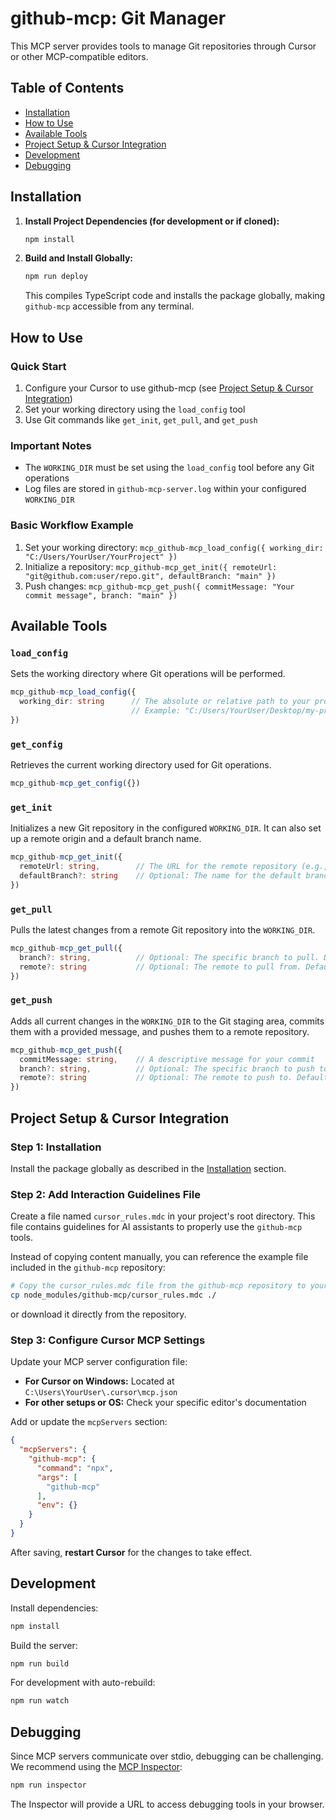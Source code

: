 # github-mcp: Git Manager

This MCP server provides tools to manage Git repositories through Cursor or other MCP-compatible editors.

## Table of Contents
- [Installation](#installation)
- [How to Use](#how-to-use)
- [Available Tools](#available-tools)
- [Project Setup & Cursor Integration](#project-setup--cursor-integration)
- [Development](#development)
- [Debugging](#debugging)

## Installation

1. **Install Project Dependencies (for development or if cloned):**
   ```bash
   npm install
   ```

2. **Build and Install Globally:**
   ```bash
   npm run deploy
   ```
   This compiles TypeScript code and installs the package globally, making `github-mcp` accessible from any terminal.

## How to Use

### Quick Start
1. Configure your Cursor to use github-mcp (see [Project Setup & Cursor Integration](#project-setup--cursor-integration))
2. Set your working directory using the `load_config` tool
3. Use Git commands like `get_init`, `get_pull`, and `get_push`

### Important Notes
- The `WORKING_DIR` must be set using the `load_config` tool before any Git operations
- Log files are stored in `github-mcp-server.log` within your configured `WORKING_DIR`

### Basic Workflow Example
1. Set your working directory: `mcp_github-mcp_load_config({ working_dir: "C:/Users/YourUser/YourProject" })`
2. Initialize a repository: `mcp_github-mcp_get_init({ remoteUrl: "git@github.com:user/repo.git", defaultBranch: "main" })`
3. Push changes: `mcp_github-mcp_get_push({ commitMessage: "Your commit message", branch: "main" })`

## Available Tools

### `load_config`
Sets the working directory where Git operations will be performed.

```typescript
mcp_github-mcp_load_config({
  working_dir: string      // The absolute or relative path to your project's root directory
                           // Example: "C:/Users/YourUser/Desktop/my-project" or "./my-project"
})
```

### `get_config`
Retrieves the current working directory used for Git operations.

```typescript
mcp_github-mcp_get_config({})
```

### `get_init`
Initializes a new Git repository in the configured `WORKING_DIR`. It can also set up a remote origin and a default branch name.

```typescript
mcp_github-mcp_get_init({
  remoteUrl: string,        // The URL for the remote repository (e.g., "git@github.com:user/repo.git")
  defaultBranch?: string    // Optional: The name for the default branch (e.g., "main", "master")
})
```

### `get_pull`
Pulls the latest changes from a remote Git repository into the `WORKING_DIR`.

```typescript
mcp_github-mcp_get_pull({
  branch?: string,          // Optional: The specific branch to pull. Defaults to the current branch.
  remote?: string           // Optional: The remote to pull from. Defaults to "origin".
})
```

### `get_push`
Adds all current changes in the `WORKING_DIR` to the Git staging area, commits them with a provided message, and pushes them to a remote repository.

```typescript
mcp_github-mcp_get_push({
  commitMessage: string,    // A descriptive message for your commit
  branch?: string,          // Optional: The specific branch to push to. Defaults to the current branch.
  remote?: string           // Optional: The remote to push to. Defaults to "origin".
})
```

## Project Setup & Cursor Integration

### Step 1: Installation
Install the package globally as described in the [Installation](#installation) section.

### Step 2: Add Interaction Guidelines File

Create a file named `cursor_rules.mdc` in your project's root directory. This file contains guidelines for AI assistants to properly use the `github-mcp` tools.

Instead of copying content manually, you can reference the example file included in the `github-mcp` repository:

```bash
# Copy the cursor_rules.mdc file from the github-mcp repository to your project
cp node_modules/github-mcp/cursor_rules.mdc ./
```

or download it directly from the repository.

### Step 3: Configure Cursor MCP Settings

Update your MCP server configuration file:

-   **For Cursor on Windows:** Located at `C:\Users\YourUser\.cursor\mcp.json`
-   **For other setups or OS:** Check your specific editor's documentation

Add or update the `mcpServers` section:

```json
{
  "mcpServers": {
    "github-mcp": {
      "command": "npx",
      "args": [
        "github-mcp"
      ],
      "env": {}
    }
  }
}
```

After saving, **restart Cursor** for the changes to take effect.

## Development

Install dependencies:
```bash
npm install
```

Build the server:
```bash
npm run build
```

For development with auto-rebuild:
```bash
npm run watch
```

## Debugging

Since MCP servers communicate over stdio, debugging can be challenging. We recommend using the [MCP Inspector](https://github.com/modelcontextprotocol/inspector):

```bash
npm run inspector
```

The Inspector will provide a URL to access debugging tools in your browser.

